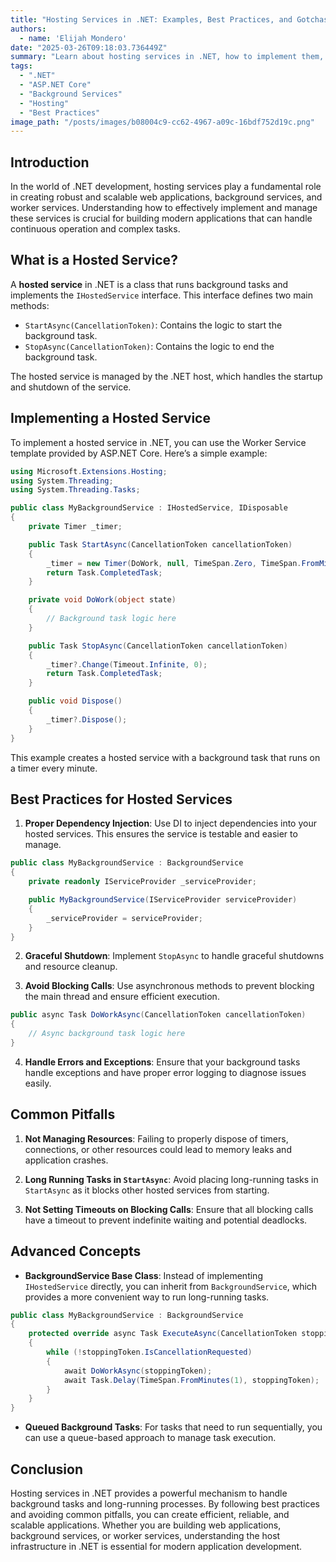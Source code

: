 ```yaml
---
title: "Hosting Services in .NET: Examples, Best Practices, and Gotchas"
authors:
  - name: 'Elijah Mondero'
date: "2025-03-26T09:18:03.736449Z"
summary: "Learn about hosting services in .NET, how to implement them, examples of real-world use cases, best practices, and common pitfalls. This guide provides actionable insights for developers."
tags:
  - ".NET"
  - "ASP.NET Core"
  - "Background Services"
  - "Hosting"
  - "Best Practices"
image_path: "/posts/images/b08004c9-cc62-4967-a09c-16bdf752d19c.png"
---
```


## Introduction

In the world of .NET development, hosting services play a fundamental role in creating robust and scalable web applications, background services, and worker services. Understanding how to effectively implement and manage these services is crucial for building modern applications that can handle continuous operation and complex tasks.

## What is a Hosted Service?

A **hosted service** in .NET is a class that runs background tasks and implements the `IHostedService` interface. This interface defines two main methods:

- `StartAsync(CancellationToken)`: Contains the logic to start the background task.
- `StopAsync(CancellationToken)`: Contains the logic to end the background task.

The hosted service is managed by the .NET host, which handles the startup and shutdown of the service.

## Implementing a Hosted Service

To implement a hosted service in .NET, you can use the Worker Service template provided by ASP.NET Core. Here’s a simple example:

```csharp
using Microsoft.Extensions.Hosting;
using System.Threading;
using System.Threading.Tasks;

public class MyBackgroundService : IHostedService, IDisposable
{
    private Timer _timer;

    public Task StartAsync(CancellationToken cancellationToken)
    {
        _timer = new Timer(DoWork, null, TimeSpan.Zero, TimeSpan.FromMinutes(1));
        return Task.CompletedTask;
    }

    private void DoWork(object state)
    {
        // Background task logic here
    }

    public Task StopAsync(CancellationToken cancellationToken)
    {
        _timer?.Change(Timeout.Infinite, 0);
        return Task.CompletedTask;
    }

    public void Dispose()
    {
        _timer?.Dispose();
    }
}
```

This example creates a hosted service with a background task that runs on a timer every minute.

## Best Practices for Hosted Services

1. **Proper Dependency Injection**: Use DI to inject dependencies into your hosted services. This ensures the service is testable and easier to manage.

```csharp
public class MyBackgroundService : BackgroundService
{
    private readonly IServiceProvider _serviceProvider;

    public MyBackgroundService(IServiceProvider serviceProvider)
    {
        _serviceProvider = serviceProvider;
    }
}
```

2. **Graceful Shutdown**: Implement `StopAsync` to handle graceful shutdowns and resource cleanup.

3. **Avoid Blocking Calls**: Use asynchronous methods to prevent blocking the main thread and ensure efficient execution.

```csharp
public async Task DoWorkAsync(CancellationToken cancellationToken)
{
    // Async background task logic here
}
```

4. **Handle Errors and Exceptions**: Ensure that your background tasks handle exceptions and have proper error logging to diagnose issues easily.

## Common Pitfalls

1. **Not Managing Resources**: Failing to properly dispose of timers, connections, or other resources could lead to memory leaks and application crashes.

2. **Long Running Tasks in `StartAsync`**: Avoid placing long-running tasks in `StartAsync` as it blocks other hosted services from starting.

3. **Not Setting Timeouts on Blocking Calls**: Ensure that all blocking calls have a timeout to prevent indefinite waiting and potential deadlocks.

## Advanced Concepts

- **BackgroundService Base Class**: Instead of implementing `IHostedService` directly, you can inherit from `BackgroundService`, which provides a more convenient way to run long-running tasks.

```csharp
public class MyBackgroundService : BackgroundService
{
    protected override async Task ExecuteAsync(CancellationToken stoppingToken)
    {
        while (!stoppingToken.IsCancellationRequested)
        {
            await DoWorkAsync(stoppingToken);
            await Task.Delay(TimeSpan.FromMinutes(1), stoppingToken);
        }
    }
}
```

- **Queued Background Tasks**: For tasks that need to run sequentially, you can use a queue-based approach to manage task execution.

## Conclusion

Hosting services in .NET provides a powerful mechanism to handle background tasks and long-running processes. By following best practices and avoiding common pitfalls, you can create efficient, reliable, and scalable applications. Whether you are building web applications, background services, or worker services, understanding the host infrastructure in .NET is essential for modern application development.
